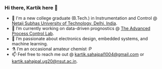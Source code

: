 ### Hi there, Kartik here 👋

- 📖 I'm a new college graduate (B.Tech.) in Instrumentation and Control @ [Netaji Subhas University of Technology, Delhi, India](http://nsut.ac.in).
- 🔭 I’m currently working on data-driven prognostics @ [The Advanced Process Control Lab](https://apclnsit.wordpress.com/).
- 🌱 I’m passionate about electronics design, embedded systems, and machine learning.
- ⚗️ I’m an occasional amateur chemist :P
- 📫 Feel free to reach me out @ kartik.sahajpal1004@gmail.com or kartik.sahajpal.ug20@nsut.ac.in.
